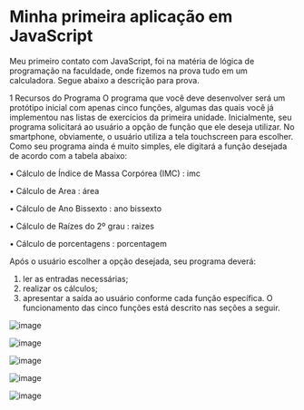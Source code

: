 # Minha primeira aplicação em JavaScript

Meu primeiro contato com JavaScript, foi na matéria de lógica de programação na faculdade, onde fizemos na prova tudo em um calculadora. Segue abaixo a descrição para prova.

1 Recursos do Programa
O programa que você deve desenvolver será um protótipo inicial com apenas cinco funções, algumas das quais
você já implementou nas listas de exercícios da primeira unidade.
Inicialmente, seu programa solicitará ao usuário a opção de função que ele deseja utilizar. No smartphone,
obviamente, o usuário utiliza a tela touchscreen para escolher. Como seu programa ainda é muito simples, ele
digitará a função desejada de acordo com a tabela abaixo:

• Cálculo de Índice de Massa Corpórea (IMC) : imc

• Cálculo de Area : área

• Cálculo de Ano Bissexto : ano bissexto

• Cálculo de Raízes do 2º grau : raizes


• Cálculo de porcentagens : porcentagem

Após o usuário escolher a opção desejada, seu programa deverá:
1. ler as entradas necessárias;
2. realizar os cálculos;
3. apresentar a saída ao usuário conforme cada função específica.
O funcionamento das cinco funções está descrito nas seções a seguir.

![image](https://user-images.githubusercontent.com/90493132/197646107-8e1f39c1-fa88-4674-b6ef-f8708c1487be.png)


![image](https://user-images.githubusercontent.com/90493132/197646141-c66f91ca-e7d2-4712-86c7-27b521ef08e6.png)


![image](https://user-images.githubusercontent.com/90493132/197646204-1d1a2f17-3779-442e-825f-30c28b0f982d.png)


![image](https://user-images.githubusercontent.com/90493132/197646243-a03d044c-e5b8-494e-bc4d-3c0f5ffdbf2c.png)


![image](https://user-images.githubusercontent.com/90493132/197646283-ba68e3c8-e341-48e2-8900-14cc5d5f5ace.png)
